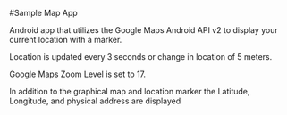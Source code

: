 #Sample Map App

Android app that utilizes the Google Maps Android API v2 to display your current location
with a marker.

Location is updated every 3 seconds or change in location of 5 meters.

Google Maps Zoom Level is set to 17.

In addition to the graphical map and location marker the Latitude, Longitude, and physical address are displayed